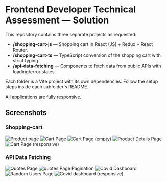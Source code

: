 # Frontend Developer Technical Assessment — Solution

This repository contains three separate projects as requested:

- **/shopping-cart-js** — Shopping cart in React (JS) + Redux + React Router.
- **/shopping-cart-ts** — TypeScript conversion of the shopping cart with strict typing.
- **/api-data-fetching** — Components to fetch data from public APIs with loading/error states.

Each folder is a Vite project with its own dependencies. Follow the setup steps inside each subfolder's README.

All applications are fully responsive.

## Screenshots

### Shopping-cart

![Product  page](image.png)
![Cart Page](image-1.png)
![Cart Page (empty)](image-2.png)
![Product Details Page](image-3.png)
![Cart Page (responsive)](image-4.png)

### API Data Fetching

![Quotes Page](image-5.png)
![quotes Page Pagination](image-6.png)
![Covid Dashboard](image-7.png)
![Random Users Page](image-8.png)
![Covid dashboard (responsive)](image-9.png)
